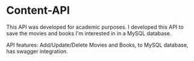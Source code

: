 # Content-API
 This API was developed for academic purposes.
 I developed this API to save the movies and books I'm interested in in a MySQL database.

 API features: Add/Update/Delete Movies and Books, to MySQL database, has swagger integration.
